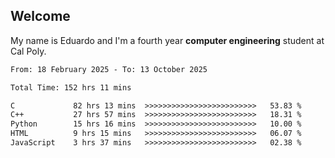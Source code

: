 ## Welcome

 My name is Eduardo and I'm a fourth year **computer engineering** student at Cal Poly.

<!--START_SECTION:waka-->

```txt
From: 18 February 2025 - To: 13 October 2025

Total Time: 152 hrs 11 mins

C             82 hrs 13 mins  >>>>>>>>>>>>>>>>>>>>>>>>>   53.83 %
C++           27 hrs 57 mins  >>>>>>>>>>>>>>>>>>>>>>>>>   18.31 %
Python        15 hrs 16 mins  >>>>>>>>>>>>>>>>>>>>>>>>>   10.00 %
HTML          9 hrs 15 mins   >>>>>>>>>>>>>>>>>>>>>>>>>   06.07 %
JavaScript    3 hrs 37 mins   >>>>>>>>>>>>>>>>>>>>>>>>>   02.38 %
```

<!--END_SECTION:waka-->

<!--
**lalog12/lalog12** is a ✨ _special_ ✨ repository because its `README.md` (this file) appears on your GitHub profile.

Here are some ideas to get you started:

- 🔭 I’m currently working on ...
- 🌱 I’m currently learning ...
- 👯 I’m looking to collaborate on ...
- 🤔 I’m looking for help with ...
- 💬 Ask me about ...
- 📫 How to reach me: ...
- 😄 Pronouns: ...
- ⚡ Fun fact: ...
-->
